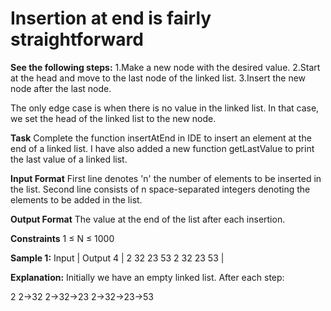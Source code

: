 # Insertion at end is fairly straightforward

**See the following steps:**
1.Make a new node with the desired value.
2.Start at the head and move to the last node of the linked list.
3.Insert the new node after the last node.

The only edge case is when there is no value in the linked list. In that case, we set the head of the linked list to the new node.

**Task**
Complete the function insertAtEnd in IDE to insert an element at the end of a linked list. I have also added a new function getLastValue to print the last value of a linked list.

**Input Format**
First line denotes 'n' the number of elements to be inserted in the list.
Second line consists of n space-separated integers denoting the elements to be added in the list.

**Output Format**
The value at the end of the list after each insertion.

**Constraints**
1 ≤ N ≤ 1000

**Sample 1:**
Input      | Output
4          | 2 32 23 53
2 32 23 53 |

**Explanation:**
Initially we have an empty linked list. After each step:

2
2->32
2->32->23
2->32->23->53
